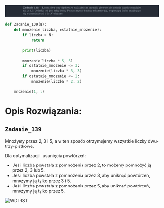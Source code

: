 <picture>
  <source srcset="../../srt/zbior_zadan/139.png" media="(prefers-color-scheme: light)">
  <source srcset="../../srt/zbior_zadan/black_139.png" media="(prefers-color-scheme: dark)">
  <img src="../../srt/zbior_zadan/black_139.png" alt="zadanie 139">
</picture>

```python
def Zadanie_139(N):
    def mnozenie(liczba, ostatnie_mnozenie):
        if liczba > N:
            return

        print(liczba)

        mnozenie(liczba * 5, 5)
        if ostatnie_mnozenie <= 3:
            mnozenie(liczba * 3, 3)
        if ostatnie_mnozenie <= 2:
            mnozenie(liczba * 2, 2)

    mnozenie(1, 1)
```
# Opis Rozwiązania:
## `Zadanie_139`
Mnożymy  przez 2, 3 i 5, a w ten sposób otrzymujemy wszystkie liczby dwu-trzy-piątkowe.

Dla optymalizacji i usunięcia powtórzeń:
- Jeśli liczba powstała z pomnożenia przez 2, to możemy pomnożyć ją przez 2, 3 lub 5.
- Jeśli liczba powstała z pomnożenia przez 3, aby uniknąć powtórzeń, mnożymy ją tylko przez 3 i 5.
- Jeśli liczba powstała z pomnożenia przez 5, aby uniknąć powtórzeń, mnożymy ją tylko przez 5.

![WDI RST](https://github.com/user-attachments/assets/3f2bb7c2-f5ac-4926-b2f7-432ce72d7d36)

